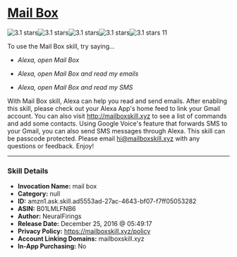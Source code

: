# [Mail Box](http://alexa.amazon.com/#skills/amzn1.ask.skill.ad5553ad-27ac-4643-bf07-f7ff05053282)
![3.1 stars](../../images/ic_star_black_18dp_1x.png)![3.1 stars](../../images/ic_star_black_18dp_1x.png)![3.1 stars](../../images/ic_star_black_18dp_1x.png)![3.1 stars](../../images/ic_star_half_black_18dp_1x.png)![3.1 stars](../../images/ic_star_border_black_18dp_1x.png) 11

To use the Mail Box skill, try saying...

* *Alexa, open Mail Box*

* *Alexa, open Mail Box and read my emails*

* *Alexa, open Mail Box and read my SMS*

With Mail Box skill, Alexa can help you read and send emails. After enabling this skill, please check out your Alexa App's home feed to link your Gmail account. You can also visit http://mailboxskill.xyz to see a list of commands and add some contacts. Using Google Voice's feature that forwards SMS to your Gmail, you can also send SMS messages through Alexa. This skill can be passcode protected. Please email hi@mailboxskill.xyz with any questions or feedback. Enjoy!

***

### Skill Details

* **Invocation Name:** mail box
* **Category:** null
* **ID:** amzn1.ask.skill.ad5553ad-27ac-4643-bf07-f7ff05053282
* **ASIN:** B01LMLFNB6
* **Author:** NeuralFirings
* **Release Date:** December 25, 2016 @ 05:49:17
* **Privacy Policy:** https://mailboxskill.xyz/policy
* **Account Linking Domains:** mailboxskill.xyz
* **In-App Purchasing:** No
